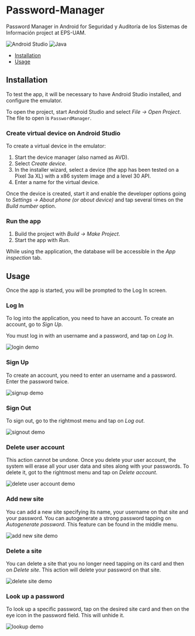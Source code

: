 # Password-Manager
Password Manager in Android for Seguridad y Auditoría de los Sistemas de Información project at EPS-UAM.  

![Android Studio](https://img.shields.io/badge/Android_Studio-3DDC84?style=for-the-badge&logo=android-studio&logoColor=white) ![Java](https://img.shields.io/badge/java-%23ED8B00.svg?style=for-the-badge&logo=openjdk&logoColor=white)

- [Installation](#installation)
- [Usage](#usage)


## Installation
To test the app, it will be necessary to have Android Studio installed, and configure the emulator.

To open the project, start Android Studio and select *File -> Open Project*. The file to open is `PasswordManager`.

### Create virtual device on Android Studio
To create a virtual device in the emulator:
1. Start the device manager (also named as AVD).
2. Select *Create device*.
3. In the installer wizard, select a device (the app has been tested on a Pixel 3a XL) with a x86 system image and a level 30 API.
4. Enter a name for the virtual device.

Once the device is created, start it and enable the developer options going to *Settings -> About phone (or about device)* and tap several times on the *Build number* option.

### Run the app
1. Build the project with *Build -> Make Project*.
2. Start the app with *Run*.

While using the application, the database will be accessible in the *App inspection* tab.

## Usage
Once the app is started, you will be prompted to the Log In screen.
### Log In
To log into the application, you need to have an account. To create an account, go to *Sign Up*.  

You must log in with an username and a password, and tap on *Log In*.  

![login demo](https://github.com/bvivas/Password-Manager/blob/master/media/login.gif)


### Sign Up
To create an account, you need to enter an username and a password. Enter the password twice.  

![signup demo](https://github.com/bvivas/Password-Manager/blob/master/media/signup.gif)

### Sign Out

To sign out, go to the rightmost menu and tap on *Log out*.

![signout demo](https://github.com/bvivas/Password-Manager/blob/master/media/sign-out.gif)

### Delete user account

This action cannot be undone. Once you delete your user account, the system will erase all your user data and sites along with your passwords. To delete it, got to the rightmost menu and tap on *Delete account*.

![delete user account demo](https://github.com/bvivas/Password-Manager/blob/master/media/delete-user-acc.gif)

### Add new site

You can add a new site specifying its name, your username on that site and your password. You can autogenerate a strong password tapping on *Autogenerate password*. This feature can be found in the middle menu.

![add new site demo](https://github.com/bvivas/Password-Manager/blob/master/media/newsite.gif)

### Delete a site

You can delete a site that you no longer need tapping on its card and then on *Delete site*. This action will delete your password on that site.

![delete site demo](https://github.com/bvivas/Password-Manager/blob/master/media/delete-site.gif)

### Look up a password

To look up a specific password, tap on the desired site card and then on the eye icon in the password field. This will unhide it.

![lookup demo](https://github.com/bvivas/Password-Manager/blob/master/media/lookup.gif)
